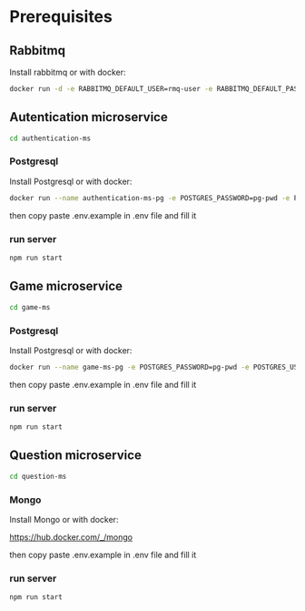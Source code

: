 # Prerequisites

## Rabbitmq

Install rabbitmq or with docker:

```bash
docker run -d -e RABBITMQ_DEFAULT_USER=rmq-user -e RABBITMQ_DEFAULT_PASS=rmq-pwd --hostname prj-final --name prj-final-rabbit -p 5672:5672 rabbitmq:3
```

## Autentication microservice

```bash
cd authentication-ms
```

### Postgresql

Install Postgresql or with docker:

```bash
docker run --name authentication-ms-pg -e POSTGRES_PASSWORD=pg-pwd -e POSTGRES_USER=pg-user -e POSTGRES-DB=authentication-db -p 5430:5432 -d postgres
```

then copy paste .env.example in .env file and fill it

### run server

```bash
npm run start
```

## Game microservice

```bash
cd game-ms
```

### Postgresql

Install Postgresql or with docker:

```bash
docker run --name game-ms-pg -e POSTGRES_PASSWORD=pg-pwd -e POSTGRES_USER=pg-user -e POSTGRES-DB=game-db -p 5431:5432 -d postgres
```

then copy paste .env.example in .env file and fill it

### run server

```bash
npm run start
```

## Question microservice

```bash
cd question-ms
```

### Mongo

Install Mongo or with docker:

https://hub.docker.com/_/mongo

then copy paste .env.example in .env file and fill it

### run server

```bash
npm run start
```

